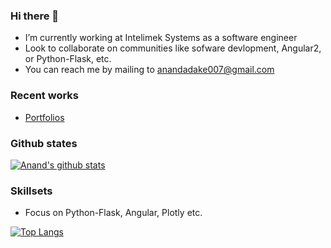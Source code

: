 ### Hi there 👋

- I’m currently working at Intelimek Systems as a software engineer
- Look to collaborate on communities like sofware devlopment, Angular2, or Python-Flask, etc.
- You can reach me by mailing to anandadake007@gmail.com

### Recent works

* [Portfolios](https://anandadake.github.io/)
<!-- * [Daily Leaning APP](https://daily-learning.herokuapp.com) -->
 
### Github states
[![Anand's github stats](https://github-readme-stats.vercel.app/api?username=anandadake)](https://github.com/anuraghazra/github-readme-stats)

### Skillsets
* Focus on Python-Flask, Angular, Plotly etc. 

[![Top Langs](https://github-readme-stats.vercel.app/api/top-langs/?username=anandadake&langs_count=8)](https://github.com/anuraghazra/github-readme-stats)
